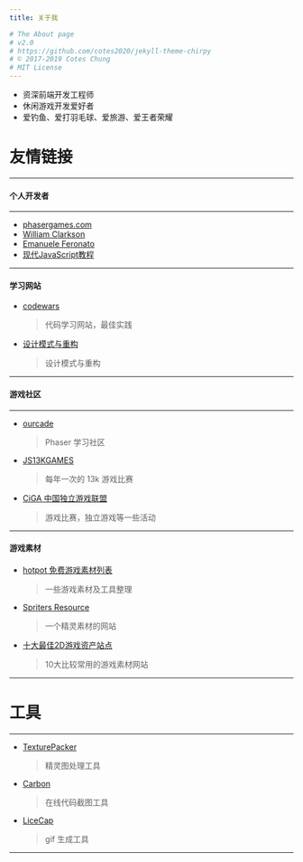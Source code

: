```yaml
---
title: 关于我

# The About page
# v2.0
# https://github.com/cotes2020/jekyll-theme-chirpy
# © 2017-2019 Cotes Chung
# MIT License
---
```


- 资深前端开发工程师
- 休闲游戏开发爱好者
- 爱钓鱼、爱打羽毛球、爱旅游、爱王者荣耀

# 友情链接
---

#### 个人开发者

---

- [phasergames.com](https://phasergames.com/)
- [William Clarkson](https://williamclarkson.net/)
- [Emanuele Feronato](https://www.emanueleferonato.com/)
- [现代JavaScript教程](https://zh.javascript.info/)


---

#### 学习网站

- [codewars](https://www.codewars.com/)
    > 代码学习网站，最佳实践
- [设计模式与重构](https://refactoringguru.cn/)
    > 设计模式与重构

---

#### 游戏社区

---

- [ourcade](http://ourcade.co/)
    > Phaser 学习社区
- [JS13KGAMES](https://js13kgames.com/)
    > 每年一次的 13k 游戏比赛
- [CiGA 中国独立游戏联盟](https://www.ciga.me/)
    > 游戏比赛，独立游戏等一些活动

---

#### 游戏素材

- [hotpot 免费游戏素材列表](https://github.com/HotpotDesign/Game-Assets-And-Resources)
    > 一些游戏素材及工具整理
- [Spriters Resource](https://www.spriters-resource.com/)
    > 一个精灵素材的网站
- [十大最佳2D游戏资产站点](https://forum.unity.com/threads/top-10-best-2d-game-asset-sites.375329/)
    > 10大比较常用的游戏素材网站

---

# 工具

---

- [TexturePacker](https://www.codeandweb.com/)
    > 精灵图处理工具
- [Carbon](https://carbon.now.sh/)
    > 在线代码截图工具    
- [LiceCap](https://www.cockos.com/licecap/)
    > gif 生成工具


---
